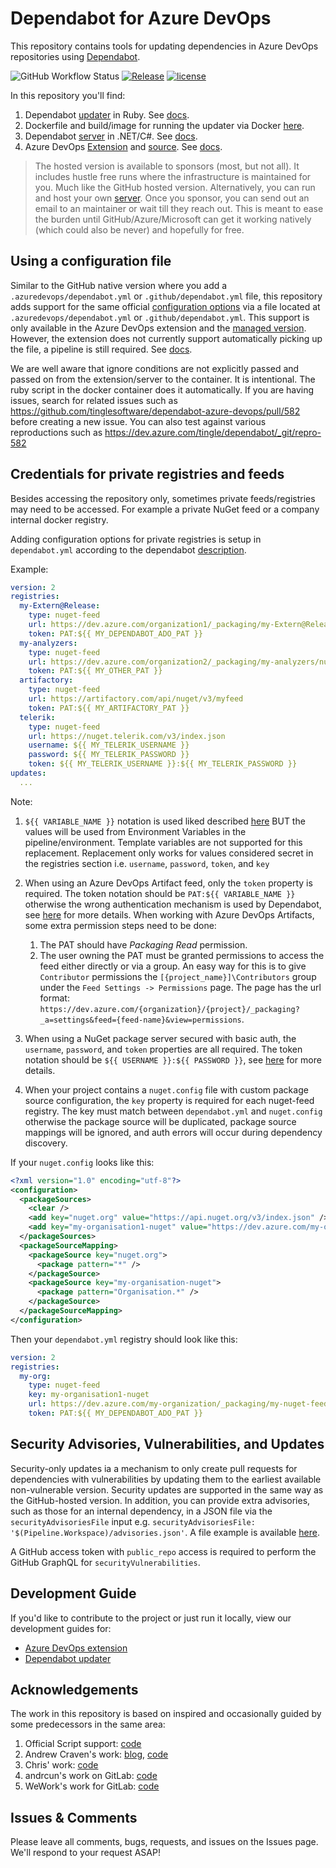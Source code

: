 # Dependabot for Azure DevOps

This repository contains tools for updating dependencies in Azure DevOps repositories using [Dependabot](https://dependabot.com).

![GitHub Workflow Status](https://img.shields.io/github/actions/workflow/status/tinglesoftware/dependabot-azure-devops/updater.yml?branch=main&style=flat-square)
[![Release](https://img.shields.io/github/release/tinglesoftware/dependabot-azure-devops.svg?style=flat-square)](https://github.com/tinglesoftware/dependabot-azure-devops/releases/latest)
[![license](https://img.shields.io/github/license/tinglesoftware/dependabot-azure-devops.svg?style=flat-square)](LICENSE)

In this repository you'll find:

1. Dependabot [updater](./updater) in Ruby. See [docs](./docs/updater.md).
2. Dockerfile and build/image for running the updater via Docker [here](./updater/Dockerfile).
3. Dependabot [server](./server/) in .NET/C#. See [docs](./docs/server.md).
4. Azure DevOps [Extension](https://marketplace.visualstudio.com/items?itemName=tingle-software.dependabot) and [source](./extension). See [docs](./docs/extension.md).

> The hosted version is available to sponsors (most, but not all). It includes hustle free runs where the infrastructure is maintained for you. Much like the GitHub hosted version. Alternatively, you can run and host your own [server](./docs/server.md). Once you sponsor, you can send out an email to an maintainer or wait till they reach out. This is meant to ease the burden until GitHub/Azure/Microsoft can get it working natively (which could also be never) and hopefully for free.

## Using a configuration file

Similar to the GitHub native version where you add a `.azuredevops/dependabot.yml` or `.github/dependabot.yml` file, this repository adds support for the same official [configuration options](https://docs.github.com/en/code-security/dependabot/dependabot-version-updates/configuration-options-for-the-dependabot.yml-file) via a file located at `.azuredevops/dependabot.yml` or `.github/dependabot.yml`. This support is only available in the Azure DevOps extension and the [managed version](https://managd.dev). However, the extension does not currently support automatically picking up the file, a pipeline is still required. See [docs](./extension/README.md#usage).

We are well aware that ignore conditions are not explicitly passed and passed on from the extension/server to the container. It is intentional. The ruby script in the docker container does it automatically. If you are having issues, search for related issues such as <https://github.com/tinglesoftware/dependabot-azure-devops/pull/582> before creating a new issue. You can also test against various reproductions such as <https://dev.azure.com/tingle/dependabot/_git/repro-582>

## Credentials for private registries and feeds

Besides accessing the repository only, sometimes private feeds/registries may need to be accessed.
For example a private NuGet feed or a company internal docker registry.

Adding configuration options for private registries is setup in `dependabot.yml`
according to the dependabot [description](https://docs.github.com/en/code-security/dependabot/dependabot-version-updates/configuration-options-for-the-dependabot.yml-file#configuration-options-for-private-registries).

Example:

```yml
version: 2
registries:
  my-Extern@Release:
    type: nuget-feed
    url: https://dev.azure.com/organization1/_packaging/my-Extern@Release/nuget/v3/index.json
    token: PAT:${{ MY_DEPENDABOT_ADO_PAT }}
  my-analyzers:
    type: nuget-feed
    url: https://dev.azure.com/organization2/_packaging/my-analyzers/nuget/v3/index.json
    token: PAT:${{ MY_OTHER_PAT }}
  artifactory:
    type: nuget-feed
    url: https://artifactory.com/api/nuget/v3/myfeed
    token: PAT:${{ MY_ARTIFACTORY_PAT }}
  telerik:
    type: nuget-feed
    url: https://nuget.telerik.com/v3/index.json
    username: ${{ MY_TELERIK_USERNAME }}
    password: ${{ MY_TELERIK_PASSWORD }}
    token: ${{ MY_TELERIK_USERNAME }}:${{ MY_TELERIK_PASSWORD }}
updates:
  ...
```

Note:

1. `${{ VARIABLE_NAME }}` notation is used liked described [here](https://docs.github.com/en/code-security/dependabot/working-with-dependabot/managing-encrypted-secrets-for-dependabot)
BUT the values will be used from Environment Variables in the pipeline/environment. Template variables are not supported for this replacement. Replacement only works for values considered secret in the registries section i.e. `username`, `password`, `token`, and `key`

2. When using an Azure DevOps Artifact feed, only the `token` property is required. The token notation should be `PAT:${{ VARIABLE_NAME }}` otherwise the wrong authentication mechanism is used by Dependabot, see [here](https://github.com/tinglesoftware/dependabot-azure-devops/issues/50) for more details.
When working with Azure DevOps Artifacts, some extra permission steps need to be done:

    1. The PAT should have *Packaging Read* permission.
    2. The user owning the PAT must be granted permissions to access the feed either directly or via a group. An easy way for this is to give `Contributor` permissions the `[{project_name}]\Contributors` group under the `Feed Settings -> Permissions` page. The page has the url format: `https://dev.azure.com/{organization}/{project}/_packaging?_a=settings&feed={feed-name}&view=permissions`.

3. When using a NuGet package server secured with basic auth, the `username`, `password`, and `token` properties are all required. The token notation should be `${{ USERNAME }}:${{ PASSWORD }}`, see [here](https://github.com/tinglesoftware/dependabot-azure-devops/issues/1232#issuecomment-2247616424) for more details.

4. When your project contains a `nuget.config` file with custom package source configuration, the `key` property is required for each nuget-feed registry. The key must match between `dependabot.yml` and `nuget.config` otherwise the package source will be duplicated, package source mappings will be ignored, and auth errors will occur during dependency discovery.

  If your `nuget.config` looks like this:

  ```xml
  <?xml version="1.0" encoding="utf-8"?>
  <configuration>
    <packageSources>
      <clear />
      <add key="nuget.org" value="https://api.nuget.org/v3/index.json" />
      <add key="my-organisation1-nuget" value="https://dev.azure.com/my-organization/_packaging/my-nuget-feed/nuget/v3/index.json" />
    </packageSources>
    <packageSourceMapping>
      <packageSource key="nuget.org">
        <package pattern="*" />
      </packageSource>
      <packageSource key="my-organisation-nuget">
        <package pattern="Organisation.*" />
      </packageSource>
    </packageSourceMapping>
  </configuration>
  ```

  Then your `dependabot.yml` registry should look like this:

  ```yml
  version: 2
  registries:
    my-org:
      type: nuget-feed
      key: my-organisation1-nuget
      url: https://dev.azure.com/my-organization/_packaging/my-nuget-feed/nuget/v3/index.json
      token: PAT:${{ MY_DEPENDABOT_ADO_PAT }}
  ```

## Security Advisories, Vulnerabilities, and Updates

Security-only updates ia a mechanism to only create pull requests for dependencies with vulnerabilities by updating them to the earliest available non-vulnerable version. Security updates are supported in the same way as the GitHub-hosted version. In addition, you can provide extra advisories, such as those for an internal dependency, in a JSON file via the `securityAdvisoriesFile` input e.g. `securityAdvisoriesFile: '$(Pipeline.Workspace)/advisories.json'`. A file example is available [here](./advisories-example.json).

A GitHub access token with `public_repo` access is required to perform the GitHub GraphQL for `securityVulnerabilities`.

## Development Guide

If you'd like to contribute to the project or just run it locally, view our development guides for:

- [Azure DevOps extension](./docs/extension.md#development-guide)
- [Dependabot updater](./docs/updater.md#development-guide)

## Acknowledgements

The work in this repository is based on inspired and occasionally guided by some predecessors in the same area:

1. Official Script support: [code](https://github.com/dependabot/dependabot-script)
2. Andrew Craven's work: [blog](https://medium.com/@acraven/updating-dependencies-in-azure-devops-repos-773cbbb6029d), [code](https://github.com/acraven/azure-dependabot)
3. Chris' work: [code](https://github.com/chris5287/dependabot-for-azuredevops)
4. andrcun's work on GitLab: [code](https://gitlab.com/dependabot-gitlab/dependabot)
5. WeWork's work for GitLab: [code](https://github.com/wemake-services/kira-dependencies)

## Issues &amp; Comments

Please leave all comments, bugs, requests, and issues on the Issues page. We'll respond to your request ASAP!
